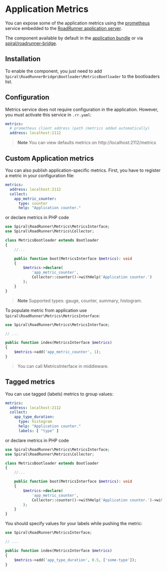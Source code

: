 # Application Metrics

You can expose some of the application metrics using the [prometheus](https://prometheus.io/) service embedded to the
[RoadRunner application server](https://roadrunner.dev/docs/plugins-metrics/2.x/en).

The component available by default in the [application bundle](https://github.com/spiral/app) or 
via [spiral/roadrunner-bridge](https://github.com/spiral/roadrunner-bridge).

## Installation

To enable the component, you just need to add `Spiral\RoadRunnerBridge\Bootloader\MetricsBootloader` to the 
bootloaders list.

## Configuration

Metrics service does not require configuration in the application. However, you must activate this service
in `.rr.yaml`:

```yaml
metrics:
  # prometheus client address (path /metrics added automatically)
  address: localhost:2112
```

> **Note**
> You can view defaults metrics on http://localhost:2112/metrics

## Custom Application metrics

You can also publish application-specific metrics. First, you have to register a metric in your configuration file:

```yaml
metrics:
  address: localhost:2112
  collect:
    app_metric_counter:
      type: counter
      help: "Application counter."
```

or declare metrics in PHP code

```php
use Spiral\RoadRunner\Metrics\MetricsInterface;
use Spiral\RoadRunner\Metrics\Collector;

class MetricsBootloader extends Bootloader
{
    //...

    public function boot(MetricsInterface $metrics): void
    {
        $metrics->declare(
            'app_metric_counter',
            Collector::counter()->withHelp('Application counter.')
        );
    }
}
```

> **Note**
> Supported types: gauge, counter, summary, histogram.

To populate metric from application use `Spiral\RoadRunner\Metrics\MetricsInterface`:

```php
use Spiral\RoadRunner\Metrics\MetricsInterface; 

// ...

public function index(MetricsInterface $metrics)
{
    $metrics->add('app_metric_counter', 1);
}
```

> You can call MetricsInterface in middleware.

## Tagged metrics

You can use tagged (labels) metrics to group values:

```yaml
metrics:
  address: localhost:2112
  collect:
    app_type_duration:
      type: histogram
      help: "Application counter."
      labels: [ "type" ]
```


or declare metrics in PHP code

```php
use Spiral\RoadRunner\Metrics\MetricsInterface;
use Spiral\RoadRunner\Metrics\Collector;

class MetricsBootloader extends Bootloader
{
    //...

    public function boot(MetricsInterface $metrics): void
    {
        $metrics->declare(
            'app_metric_counter',
            Collector::counter()->withHelp('Application counter.')->withLabels('type')
        );
    }
}
```

You should specify values for your labels while pushing the metric:

```php
use Spiral\RoadRunner\MetricsInterface; 

// ...

public function index(MetricsInterface $metrics)
{
    $metrics->add('app_type_duration', 0.5, ['some-type']);
}
```
